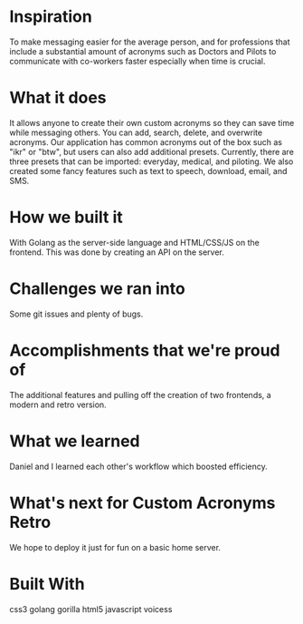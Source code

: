 # Inspiration
To make messaging easier for the average person, and for professions that include a substantial amount of acronyms such as Doctors and Pilots to communicate with co-workers faster especially when time is crucial.

# What it does
It allows anyone to create their own custom acronyms so they can save time while messaging others. You can add, search, delete, and overwrite acronyms. Our application has common acronyms out of the box such as "ikr" or "btw", but users can also add additional presets. Currently, there are three presets that can be imported: everyday, medical, and piloting. We also created some fancy features such as text to speech, download, email, and SMS.

# How we built it
With Golang as the server-side language and HTML/CSS/JS on the frontend. This was done by creating an API on the server.

# Challenges we ran into
Some git issues and plenty of bugs.

# Accomplishments that we're proud of
The additional features and pulling off the creation of two frontends, a modern and retro version.

# What we learned
Daniel and I learned each other's workflow which boosted efficiency.

# What's next for Custom Acronyms Retro
We hope to deploy it just for fun on a basic home server.

# Built With
css3
golang
gorilla
html5
javascript
voicess
